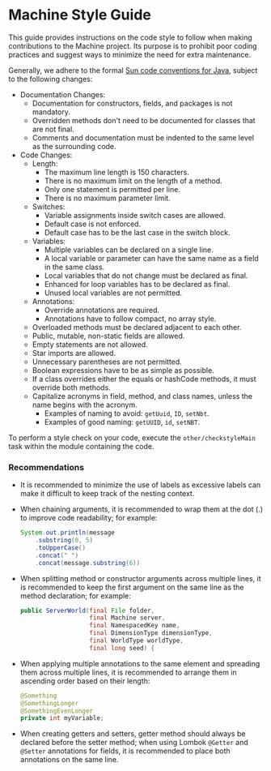 # Machine Style Guide

This guide provides instructions on the code style to follow when making
contributions to the Machine project. Its purpose is to prohibit poor
coding practices and suggest ways to minimize the need for extra maintenance.

Generally, we adhere to the formal [Sun code conventions for Java](https://www.oracle.com/java/technologies/javase/codeconventions-contents.html),
subject to the following changes:
- Documentation Changes:
  - Documentation for constructors, fields, and packages is not mandatory.
  - Overridden methods don't need to be documented for classes that are not final.
  - Comments and documentation must be indented to the same level as the surrounding code.
- Code Changes:
  - Length:
    - The maximum line length is 150 characters.
    - There is no maximum limit on the length of a method.
    - Only one statement is permitted per line.
    - There is no maximum parameter limit.
  - Switches:
    - Variable assignments inside switch cases are allowed.
    - Default case is not enforced.
    - Default case has to be the last case in the switch block.
  - Variables:
    - Multiple variables can be declared on a single line.
    - A local variable or parameter can have the same name as a field in the same class.
    - Local variables that do not change must be declared as final.
    - Enhanced for loop variables has to be declared as final.
    - Unused local variables are not permitted.
  - Annotations:
    - Override annotations are required.
    - Annotations have to follow compact, no array style.
  - Overloaded methods must be declared adjacent to each other.
  - Public, mutable, non-static fields are allowed.
  - Empty statements are not allowed.
  - Star imports are allowed.
  - Unnecessary parentheses are not permitted.
  - Boolean expressions have to be as simple as possible.
  - If a class overrides either the equals or hashCode methods, it must override both methods.
  - Capitalize acronyms in field, method, and class names, unless the name begins with the acronym.
    - Examples of naming to avoid: `getUuid`, `ID`, `setNbt`.
    - Examples of good naming: `getUUID`, `id`, `setNBT`.

To perform a style check on your code, execute the `other/checkstyleMain` task within the module containing the code.

### Recommendations
- It is recommended to minimize the use of labels as excessive labels can make it difficult to keep track of the nesting context.
- When chaining arguments, it is recommended to wrap them at the dot (.) to improve code readability;
  for example:
  ```java
  System.out.println(message
      .substring(0, 5)
      .toUpperCase()
      .concat(" ")
      .concat(message.substring(6))
  ```
- When splitting method or constructor arguments across multiple lines, it is recommended to keep the first argument on the same line as the method declaration;
  for example:
  ```java
  public ServerWorld(final File folder,
                     final Machine server,
                     final NamespacedKey name,
                     final DimensionType dimensionType,
                     final WorldType worldType,
                     final long seed) {
  ```
- When applying multiple annotations to the same element and spreading them across multiple lines,
  it is recommended to arrange them in ascending order based on their length:
  ```java
  @Something
  @SomethingLonger
  @SomethingEvenLonger
  private int myVariable;
  ```

- When creating getters and setters, getter method should always be declared before the setter method; when using Lombok `@Getter` and `@Setter` annotations for fields, it is recommended to place both annotations on the same line.